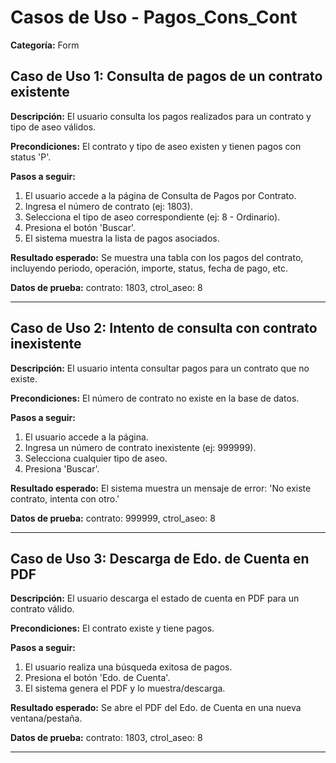 # Casos de Uso - Pagos_Cons_Cont

**Categoría:** Form

## Caso de Uso 1: Consulta de pagos de un contrato existente

**Descripción:** El usuario consulta los pagos realizados para un contrato y tipo de aseo válidos.

**Precondiciones:**
El contrato y tipo de aseo existen y tienen pagos con status 'P'.

**Pasos a seguir:**
1. El usuario accede a la página de Consulta de Pagos por Contrato.
2. Ingresa el número de contrato (ej: 1803).
3. Selecciona el tipo de aseo correspondiente (ej: 8 - Ordinario).
4. Presiona el botón 'Buscar'.
5. El sistema muestra la lista de pagos asociados.

**Resultado esperado:**
Se muestra una tabla con los pagos del contrato, incluyendo periodo, operación, importe, status, fecha de pago, etc.

**Datos de prueba:**
contrato: 1803, ctrol_aseo: 8

---

## Caso de Uso 2: Intento de consulta con contrato inexistente

**Descripción:** El usuario intenta consultar pagos para un contrato que no existe.

**Precondiciones:**
El número de contrato no existe en la base de datos.

**Pasos a seguir:**
1. El usuario accede a la página.
2. Ingresa un número de contrato inexistente (ej: 999999).
3. Selecciona cualquier tipo de aseo.
4. Presiona 'Buscar'.

**Resultado esperado:**
El sistema muestra un mensaje de error: 'No existe contrato, intenta con otro.'

**Datos de prueba:**
contrato: 999999, ctrol_aseo: 8

---

## Caso de Uso 3: Descarga de Edo. de Cuenta en PDF

**Descripción:** El usuario descarga el estado de cuenta en PDF para un contrato válido.

**Precondiciones:**
El contrato existe y tiene pagos.

**Pasos a seguir:**
1. El usuario realiza una búsqueda exitosa de pagos.
2. Presiona el botón 'Edo. de Cuenta'.
3. El sistema genera el PDF y lo muestra/descarga.

**Resultado esperado:**
Se abre el PDF del Edo. de Cuenta en una nueva ventana/pestaña.

**Datos de prueba:**
contrato: 1803, ctrol_aseo: 8

---

